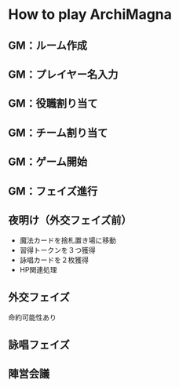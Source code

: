 # How to play ArchiMagna

## GM：ルーム作成

## GM：プレイヤー名入力

## GM：役職割り当て
## GM：チーム割り当て

## GM：ゲーム開始

## GM：フェイズ進行
## 夜明け（外交フェイズ前）
* 魔法カードを捨札置き場に移動  
* 習得トークンを３つ獲得
* 詠唱カードを２枚獲得
* HP関連処理

## 外交フェイズ
命約可能性あり

## 詠唱フェイズ

## 陣営会議
